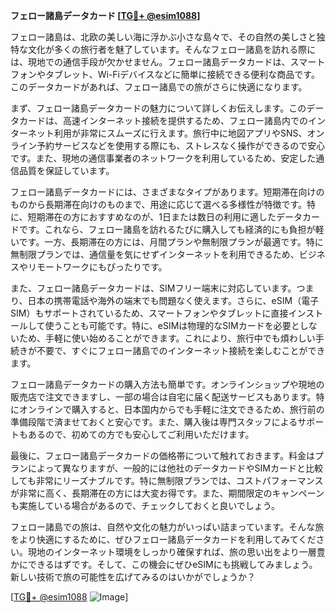 **フェロー諸島データカード [[TG💪+ @esim1088](https://t.me/s/esim1088)]**

フェロー諸島は、北欧の美しい海に浮かぶ小さな島々で、その自然の美しさと独特な文化が多くの旅行者を魅了しています。そんなフェロー諸島を訪れる際には、現地での通信手段が欠かせません。フェロー諸島データカードは、スマートフォンやタブレット、Wi-Fiデバイスなどに簡単に接続できる便利な商品です。このデータカードがあれば、フェロー諸島での旅がさらに快適になります。

まず、フェロー諸島データカードの魅力について詳しくお伝えします。このデータカードは、高速インターネット接続を提供するため、フェロー諸島内でのインターネット利用が非常にスムーズに行えます。旅行中に地図アプリやSNS、オンライン予約サービスなどを使用する際にも、ストレスなく操作ができるので安心です。また、現地の通信事業者のネットワークを利用しているため、安定した通信品質を保証しています。

フェロー諸島データカードには、さまざまなタイプがあります。短期滞在向けのものから長期滞在向けのものまで、用途に応じて選べる多様性が特徴です。特に、短期滞在の方におすすめなのが、1日または数日の利用に適したデータカードです。これなら、フェロー諸島を訪れるたびに購入しても経済的にも負担が軽いです。一方、長期滞在の方には、月間プランや無制限プランが最適です。特に無制限プランでは、通信量を気にせずインターネットを利用できるため、ビジネスやリモートワークにもぴったりです。

また、フェロー諸島データカードは、SIMフリー端末に対応しています。つまり、日本の携帯電話や海外の端末でも問題なく使えます。さらに、eSIM（電子SIM）もサポートされているため、スマートフォンやタブレットに直接インストールして使うことも可能です。特に、eSIMは物理的なSIMカードを必要としないため、手軽に使い始めることができます。これにより、旅行中でも煩わしい手続きが不要で、すぐにフェロー諸島でのインターネット接続を楽しむことができます。

フェロー諸島データカードの購入方法も簡単です。オンラインショップや現地の販売店で注文できますし、一部の場合は自宅に届く配送サービスもあります。特にオンラインで購入すると、日本国内からでも手軽に注文できるため、旅行前の準備段階で済ませておくと安心です。また、購入後は専門スタッフによるサポートもあるので、初めての方でも安心してご利用いただけます。

最後に、フェロー諸島データカードの価格帯について触れておきます。料金はプランによって異なりますが、一般的には他社のデータカードやSIMカードと比較しても非常にリーズナブルです。特に無制限プランでは、コストパフォーマンスが非常に高く、長期滞在の方には大変お得です。また、期間限定のキャンペーンも実施している場合があるので、チェックしておくと良いでしょう。

フェロー諸島での旅は、自然や文化の魅力がいっぱい詰まっています。そんな旅をより快適にするために、ぜひフェロー諸島データカードを利用してみてください。現地のインターネット環境をしっかり確保すれば、旅の思い出をより一層豊かにできるはずです。そして、この機会にぜひeSIMにも挑戦してみましょう。新しい技術で旅の可能性を広げてみるのはいかがでしょうか？

[[TG💪+ @esim1088](https://t.me/s/esim1088) ![Image](https://i.postimg.cc/Y0z9fWf4/image.png)]